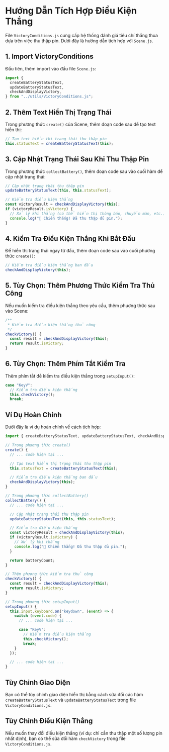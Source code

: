 # Hướng Dẫn Tích Hợp Điều Kiện Thắng

File `VictoryConditions.js` cung cấp hệ thống đánh giá tiêu chí thắng thua dựa trên việc thu thập pin. Dưới đây là hướng dẫn tích hợp với `Scene.js`.

## 1. Import VictoryConditions

Đầu tiên, thêm import vào đầu file `Scene.js`:

```javascript
import {
  createBatteryStatusText,
  updateBatteryStatusText,
  checkAndDisplayVictory,
} from "../utils/VictoryConditions.js";
```

## 2. Thêm Text Hiển Thị Trạng Thái

Trong phương thức `create()` của Scene, thêm đoạn code sau để tạo text hiển thị:

```javascript
// Tạo text hiển thị trạng thái thu thập pin
this.statusText = createBatteryStatusText(this);
```

## 3. Cập Nhật Trạng Thái Sau Khi Thu Thập Pin

Trong phương thức `collectBattery()`, thêm đoạn code sau vào cuối hàm để cập nhật trạng thái:

```javascript
// Cập nhật trạng thái thu thập pin
updateBatteryStatusText(this, this.statusText);

// Kiểm tra điều kiện thắng
const victoryResult = checkAndDisplayVictory(this);
if (victoryResult.isVictory) {
  // Xử lý khi thắng (có thể hiển thị thông báo, chuyển màn, etc.)
  console.log("🎉 Chiến thắng! Đã thu thập đủ pin.");
}
```

## 4. Kiểm Tra Điều Kiện Thắng Khi Bắt Đầu

Để hiển thị trạng thái ngay từ đầu, thêm đoạn code sau vào cuối phương thức `create()`:

```javascript
// Kiểm tra điều kiện thắng ban đầu
checkAndDisplayVictory(this);
```

## 5. Tùy Chọn: Thêm Phương Thức Kiểm Tra Thủ Công

Nếu muốn kiểm tra điều kiện thắng theo yêu cầu, thêm phương thức sau vào Scene:

```javascript
/**
 * Kiểm tra điều kiện thắng thủ công
 */
checkVictory() {
  const result = checkAndDisplayVictory(this);
  return result.isVictory;
}
```

## 6. Tùy Chọn: Thêm Phím Tắt Kiểm Tra

Thêm phím tắt để kiểm tra điều kiện thắng trong `setupInput()`:

```javascript
case "KeyV":
  // Kiểm tra điều kiện thắng
  this.checkVictory();
  break;
```

## Ví Dụ Hoàn Chỉnh

Dưới đây là ví dụ hoàn chỉnh về cách tích hợp:

```javascript
import { createBatteryStatusText, updateBatteryStatusText, checkAndDisplayVictory } from "../utils/VictoryConditions.js";

// Trong phương thức create()
create() {
  // ... code hiện tại ...

  // Tạo text hiển thị trạng thái thu thập pin
  this.statusText = createBatteryStatusText(this);

  // Kiểm tra điều kiện thắng ban đầu
  checkAndDisplayVictory(this);
}

// Trong phương thức collectBattery()
collectBattery() {
  // ... code hiện tại ...

  // Cập nhật trạng thái thu thập pin
  updateBatteryStatusText(this, this.statusText);

  // Kiểm tra điều kiện thắng
  const victoryResult = checkAndDisplayVictory(this);
  if (victoryResult.isVictory) {
    // Xử lý khi thắng
    console.log("🎉 Chiến thắng! Đã thu thập đủ pin.");
  }

  return batteryCount;
}

// Thêm phương thức kiểm tra thủ công
checkVictory() {
  const result = checkAndDisplayVictory(this);
  return result.isVictory;
}

// Trong phương thức setupInput()
setupInput() {
  this.input.keyboard.on("keydown", (event) => {
    switch (event.code) {
      // ... code hiện tại ...

      case "KeyV":
        // Kiểm tra điều kiện thắng
        this.checkVictory();
        break;
    }
  });

  // ... code hiện tại ...
}
```

## Tùy Chỉnh Giao Diện

Bạn có thể tùy chỉnh giao diện hiển thị bằng cách sửa đổi các hàm `createBatteryStatusText` và `updateBatteryStatusText` trong file `VictoryConditions.js`.

## Tùy Chỉnh Điều Kiện Thắng

Nếu muốn thay đổi điều kiện thắng (ví dụ: chỉ cần thu thập một số lượng pin nhất định), bạn có thể sửa đổi hàm `checkVictory` trong file `VictoryConditions.js`.
